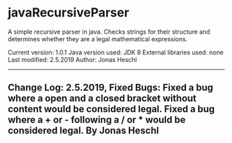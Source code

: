 # javaRecursiveParser
A simple recursive parser in java. Checks strings for their structure and determines whether they are a legal mathematical expressions.

Current version:          1.0.1
Java version used:        JDK 8
External libraries used:  none
Last modified:            2.5.2019
Author:                   Jonas Heschl

---------------------------------------------------------------------------------------------

Change Log:
2.5.2019, Fixed Bugs:
Fixed a bug where a open and a closed bracket without content would be considered legal.
Fixed a bug where a + or - following a / or * would be considered legal.
By Jonas Heschl
---------------------------------------------------------------------------------------------
